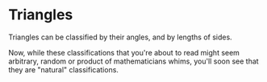 
# Triangles

Triangles can be classified by their angles, and by lengths of sides.

Now, while these classifications that you're about to read might seem arbitrary,
random or product of mathematicians whims,
you'll soon see that they are "natural" classifications.
